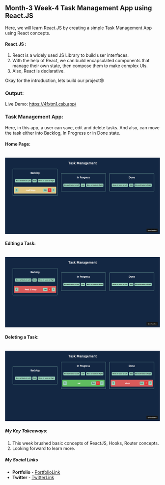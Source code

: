 ## Month-3 Week-4 Task Management App using React.JS

Here, we will learn React.JS by creating a simple Task Management App using React concepts.


#### React.JS :
1. React is a widely used JS Library to build user interfaces.
2. With the help of React, we can build encapsulated components that manage their own state, then compose them to make complex UIs.
3. Also, React is declarative.

Okay for the introduction, lets build our project😎



### Output:
Live Demo: https://4fxtm1.csb.app/

### Task Management App:

Here, in this app, a user can save, edit and delete tasks. And also, can move the task either into Backlog, In Progress or in Done state.


#### Home Page:

<br/>

<img src="https://github.com/shanolhere/CreWork/blob/main/week-14-Task-Management-App/assets/homepage.png" alt="Page">

<br/>

#### Editing a Task:

<br/>

<img src="https://github.com/shanolhere/CreWork/blob/main/week-14-Task-Management-App/assets/editTask.png" alt="Page">

<br/>

#### Deleting a Task:

<br/>

<img src="https://github.com/shanolhere/CreWork/blob/main/week-14-Task-Management-App/assets/delTask.png" alt="Page">

<br/>



##### **My Key Takeaways:**
1. This week brushed basic concepts of ReactJS, Hooks, Router concepts.
2. Looking forward to learn more.

##### **My Social Links**

- **Portfolio**  - [PortfolioLink](https://sabiya.netlify.app/)
- **Twitter** - [TwitterLink](https://twitter.com/nerd_fswd)

